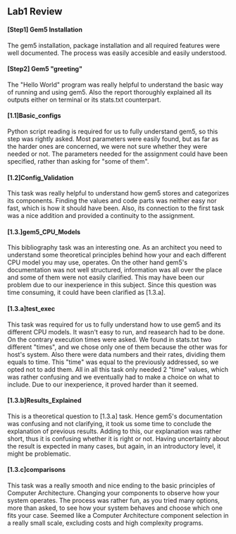 
## Lab1 Review
#### [Step1] Gem5 Installation
The gem5 installation, package installation and all required features were well documented. The process was easily accesible and easily understood.

#### [Step2] Gem5 "greeting"
The "Hello World" program was really helpful to understand the basic way of running and using gem5. Also the report thoroughly explained all its outputs either on terminal or its stats.txt counterpart.

#### [1.1]Basic_configs
Python script reading is required for us to fully understand gem5, so this step was rightly asked. Most parameters were easily found, but as far as the harder ones are concerned, we were not sure whether they were needed or not. The parameters needed for the assignment could have been specified, rather than asking for "some of them".

#### [1.2]Config_Validation
This task was really helpful to understand how gem5 stores and categorizes its components. Finding the values and code parts was neither easy nor fast, which is how it should have been. Also, its connection to the first task was a nice addition and provided a continuity to the assignment.

#### [1.3.]gem5_CPU_Models
This bibliography task was an interesting one. As an architect you need to understand some theoretical principles behind how your and each different CPU model you may use, operates. On the other hand gem5's documentation was not well structured, information was all over the place and some of them were not easily clarified. This may have been our problem due to our inexperience in this subject. Since this question was time consuming, it could have been clarified as [1.3.a].

#### [1.3.a]test_exec
This task was required for us to fully understand how to use gem5 and its different CPU models. It wasn't easy to run, and reasearch had to be done. On the contrary execution times were asked. We found in stats.txt two different "times", and we chose only one of them because the other was for host's system. Also there were data numbers and their rates, dividing them equals to time. This "time" was equal to the previously addressed, so we opted not to add them. All in all this task only needed 2 "time" values, which was rather confusing and we eventually had to make a choice on what to include. Due to our inexperience, it proved harder than it seemed.

#### [1.3.b]Results_Explained
This is a theoretical question to [1.3.a] task. Hence gem5's documentation was confusing and not clarifying, it took us some time to conclude the explanation of previous results. Adding to this, our explanation was rather short, thus it is confusing whether it is right or not. Having uncertainty about the result is expected in many cases, but again, in an introductory level, it might be problematic.

#### [1.3.c]comparisons
This task was a really smooth and nice ending to the basic principles of Computer Architecture. Changing your components to observe how your system operates. The process was rather fun, as you tried many options, more than asked, to see how your system behaves and choose which one fits your case. Seemed like a Computer Architecture component selection in a really small scale, excluding costs and high complexity programs.
